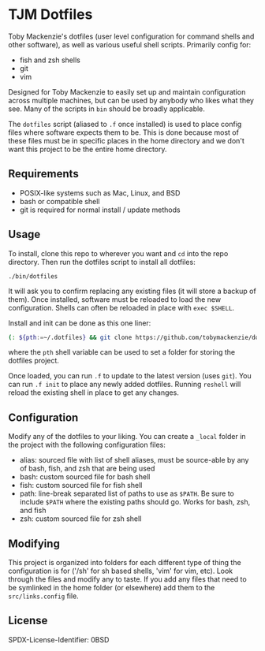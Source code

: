 TJM Dotfiles
============

Toby Mackenzie's dotfiles (user level configuration for command shells and other software), as well as various useful shell scripts. Primarily config for:

- fish and zsh shells
- git
- vim

Designed for Toby Mackenzie to easily set up and maintain configuration across multiple machines, but can be used by anybody who likes what they see.  Many of the scripts in `bin` should be broadly applicable.

The `dotfiles` script (aliased to `.f` once installed) is used to place config files where software expects them to be.  This is done because most of these files must be in specific places in the home directory and we don't want this project to be the entire home directory.

Requirements
----------

- POSIX-like systems such as Mac, Linux, and BSD
- bash or compatible shell
- git is required for normal install / update methods

Usage
----------

To install, clone this repo to wherever you want and `cd` into the repo directory.  Then run the dotfiles script to install all dotfiles:

```
./bin/dotfiles
```

It will ask you to confirm replacing any existing files (it will store a backup of them).  Once installed, software must be reloaded to load the new configuration.  Shells can often be reloaded in place with `exec $SHELL`.

Install and init can be done as this one liner:

``` sh
(: ${pth:=~/.dotfiles} && git clone https://github.com/tobymackenzie/dotfiles.git $pth && $pth/bin/dotfiles init) && exec $SHELL
```

where the `pth` shell variable can be used to set a folder for storing the dotfiles project.

Once loaded, you can run `.f` to update to the latest version (uses `git`).  You can run `.f init` to place any newly added dotfiles.  Running `reshell` will reload the existing shell in place to get any changes.

Configuration
-------------

Modify any of the dotfiles to your liking.  You can create a `_local` folder in the project with the following configuration files:

- alias: sourced file with list of shell aliases, must be source-able by any of bash, fish, and zsh that are being used
- bash: custom sourced file for bash shell
- fish: custom sourced file for fish shell
- path: line-break separated list of paths to use as `$PATH`.  Be sure to include `$PATH` where the existing paths should go.  Works for bash, zsh, and fish
- zsh: custom sourced file for zsh shell

Modifying
---------

This project is organized into folders for each different type of thing the configuration is for ('/sh' for sh based shells, 'vim' for vim, etc).  Look through the files and modify any to taste.  If you add any files that need to be symlinked in the home folder (or elsewhere) add them to the `src/links.config` file.

License
-------

<footer>
<p>SPDX-License-Identifier: 0BSD</p>
</footer>

